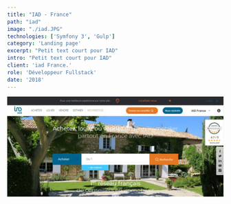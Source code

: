 ```yaml
---
title: "IAD - France"
path: "iad"
image: "./iad.JPG"
technologies: ['Symfony 3', 'Gulp']
category: 'Landing page'
excerpt: "Petit text court pour IAD"
intro: "Petit text court pour IAD"
client: 'iad France.'
role: 'Développeur Fullstack'
date: '2018'
---
```

![very striking banner ad](./iad.JPG)

